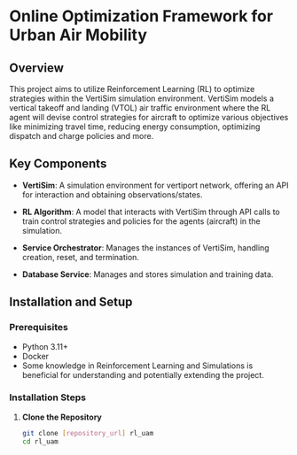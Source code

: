 # Online Optimization Framework for Urban Air Mobility

## Overview
This project aims to utilize Reinforcement Learning (RL) to optimize strategies within the VertiSim simulation environment. VertiSim models a vertical takeoff and landing (VTOL) air traffic environment where the RL agent will devise control strategies for aircraft to optimize various objectives like minimizing travel time, reducing energy consumption, optimizing dispatch and charge policies and more.

## Key Components

- **VertiSim**: A simulation environment for vertiport network, offering an API for interaction and obtaining observations/states.
  
- **RL Algorithm**: A model that interacts with VertiSim through API calls to train control strategies and policies for the agents (aircraft) in the simulation.

- **Service Orchestrator**: Manages the instances of VertiSim, handling creation, reset, and termination.

- **Database Service**: Manages and stores simulation and training data.

## Installation and Setup

### Prerequisites

- Python 3.11+
- Docker
- Some knowledge in Reinforcement Learning and Simulations is beneficial for understanding and potentially extending the project.

### Installation Steps

1. **Clone the Repository**
   ```bash
   git clone [repository_url] rl_uam
   cd rl_uam
